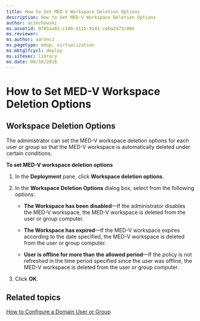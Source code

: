 ```yaml
---
title: How to Set MED-V Workspace Deletion Options
description: How to Set MED-V Workspace Deletion Options
author: aczechowski
ms.assetid: 0f85aa81-c188-4115-9141-ceba2473c00e
ms.reviewer:
ms.author: aaroncz
ms.pagetype: mdop, virtualization
ms.mktglfcycl: deploy
ms.sitesec: library
ms.date: 06/16/2016
---
```



# How to Set MED-V Workspace Deletion Options


## Workspace Deletion Options


The administrator can set the MED-V workspace deletion options for each user or group so that the MED-V workspace is automatically deleted under certain conditions.

**To set MED-V workspace deletion options**

1.  In the **Deployment** pane, click **Workspace deletion options**.

2.  In the **Workspace Deletion Options** dialog box, select from the following options:

    -   **The Workspace has been disabled**—If the administrator disables the MED-V workspace, the MED-V workspace is deleted from the user or group computer.

    -   **The Workspace has expired**—If the MED-V workspace expires according to the date specified, the MED-V workspace is deleted from the user or group computer.

    -   **User is offline for more than the allowed period**—If the policy is not refreshed in the time period specified since the user was offline, the MED-V workspace is deleted from the user or group computer.

3.  Click **OK**.

## Related topics


[How to Configure a Domain User or Group](how-to-configure-a-domain-user-or-groupmedvv2.md)

 

 






